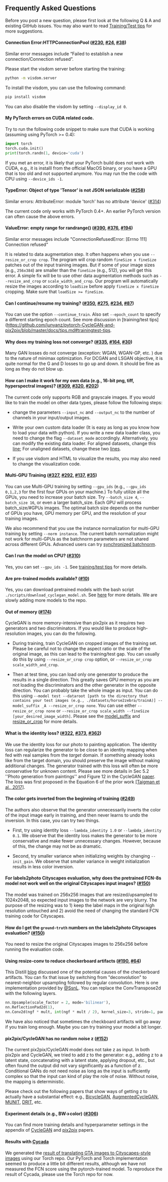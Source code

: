 ## Frequently Asked Questions
Before you post a new question, please first look at the following Q & A and existing GitHub issues. You may also want to read [Training/Test tips](docs/tips.md) for more suggestions.

#### Connection Error:HTTPConnectionPool ([#230](https://github.com/junyanz/pytorch-CycleGAN-and-pix2pix/issues/230), [#24](https://github.com/junyanz/pytorch-CycleGAN-and-pix2pix/issues/24), [#38](https://github.com/junyanz/pytorch-CycleGAN-and-pix2pix/issues/38))
Similar error messages include “Failed to establish a new connection/Connection refused”.

Please start the visdom server before starting the training:
```bash
python -m visdom.server
```
To install the visdom, you can use the following command:
```bash
pip install visdom
```
You can also disable the visdom by setting `--display_id 0`.

#### My PyTorch errors on CUDA related code.
Try to run the following code snippet to make sure that CUDA is working (assuming using PyTorch >= 0.4):
```python
import torch
torch.cuda.init()
print(torch.randn(1, device='cuda')
```

If you met an error, it is likely that your PyTorch build does not work with CUDA, e.g., it is installl from the official MacOS binary, or you have a GPU that is too old and not supported anymore. You may run the the code with CPU using `--device_ids -1`.

#### TypeError: Object of type 'Tensor' is not JSON serializable ([#258](https://github.com/junyanz/pytorch-CycleGAN-and-pix2pix/issues/258))
Similar errors: AttributeError: module 'torch' has no attribute 'device' ([#314](https://github.com/junyanz/pytorch-CycleGAN-and-pix2pix/issues/314))

The current code only works with PyTorch 0.4+. An earlier PyTorch version can often cause the above errors.

#### ValueError: empty range for randrange() ([#390](https://github.com/junyanz/pytorch-CycleGAN-and-pix2pix/issues/390), [#376](https://github.com/junyanz/pytorch-CycleGAN-and-pix2pix/issues/376), [#194](https://github.com/junyanz/pytorch-CycleGAN-and-pix2pix/issues/194))
Similar error messages include "ConnectionRefusedError: [Errno 111] Connection refused"

It is related to data augmentation step. It often happens when you use `--resize_or_crop crop`. The program will crop random `fineSize x fineSize` patches out of the input training images. But if some of your image sizes (e.g., `256x384`) are smaller than the `fineSize` (e.g., 512), you will get this error. A simple fix will be to use other data augmentation methods such as `--resize_and_crop` or `scale_width_and_crop`.  Our program will automatically resize the images according to `loadSize` before apply `fineSize x fineSize` cropping. Make sure that `loadSize >= fineSize`.


#### Can I continue/resume my training? ([#350](https://github.com/junyanz/pytorch-CycleGAN-and-pix2pix/issues/350), [#275](https://github.com/junyanz/pytorch-CycleGAN-and-pix2pix/issues/275), [#234](https://github.com/junyanz/pytorch-CycleGAN-and-pix2pix/issues/234), [#87](https://github.com/junyanz/pytorch-CycleGAN-and-pix2pix/issues/87))
You can use the option `--continue_train`. Also set `--epoch_count` to specify a different starting epoch count. See more discussion in [training/test tips](https://github.com/junyanz/pytorch-CycleGAN-and-pix2pix/blob/master/docs/tips.md#trainingtest-tips.

#### Why does my training loss not converge? ([#335](https://github.com/junyanz/pytorch-CycleGAN-and-pix2pix/issues/335), [#164](https://github.com/junyanz/pytorch-CycleGAN-and-pix2pix/issues/164), [#30](https://github.com/junyanz/pytorch-CycleGAN-and-pix2pix/issues/30))
Many GAN losses do not converge (exception: WGAN, WGAN-GP, etc. ) due to the nature of minimax optimization. For DCGAN and LSGAN objective, it is quite normal for the G and D losses to go up and down. It should be fine as long as they do not blow up.

#### How can I make it work for my own data (e.g., 16-bit png, tiff, hyperspectral images)? ([#309](https://github.com/junyanz/pytorch-CycleGAN-and-pix2pix/issues/309),  [#320](https://github.com/junyanz/pytorch-CycleGAN-and-pix2pix/issues/), [#202](https://github.com/junyanz/pytorch-CycleGAN-and-pix2pix/issues/202))
The current code only supports RGB and grayscale images. If you would like to train the model on other data types, please follow the following steps:

- change the parameters `--input_nc` and `--output_nc` to the number of channels in your input/output images.
- Write your own custom data loader (It is easy as long as you know how to load your data with python). If you write a new data loader class, you need to change the flag `--dataset_mode` accordingly. Alternatively, you can modify the existing data loader. For aligned datasets, change this [line](https://github.com/junyanz/pytorch-CycleGAN-and-pix2pix/blob/master/data/aligned_dataset.py#L24); For unaligned datasets, change these two [lines](https://github.com/junyanz/pytorch-CycleGAN-and-pix2pix/blob/master/data/unaligned_dataset.py#L36).

- If you use visdom and HTML to visualize the results, you may also need to change the visualization code.

#### Multi-GPU Training ([#327](https://github.com/junyanz/pytorch-CycleGAN-and-pix2pix/issues/327), [#292](https://github.com/junyanz/pytorch-CycleGAN-and-pix2pix/issues/292), [#137](https://github.com/junyanz/pytorch-CycleGAN-and-pix2pix/issues/137), [#35](https://github.com/junyanz/pytorch-CycleGAN-and-pix2pix/issues/35))
You can use Multi-GPU training by setting `--gpu_ids` (e.g., `--gpu_ids 0,1,2,3` for the first four GPUs on your machine.) To fully utilize all the GPUs, you need to increase your batch size. Try `--batch_size 4`, `--batch_size 16`, or even a larger batch_size. Each GPU will process batch_size/#GPUs images. The optimal batch size depends on the number of GPUs you have, GPU memory per GPU, and the resolution of your training images.

We also recommend that you use the instance normalization for multi-GPU training by setting `--norm instance`. The current batch normalization might not work for multi-GPUs as the batchnorm parameters are not shared across different GPUs. Advanced users can try [synchronized batchnorm](https://github.com/vacancy/Synchronized-BatchNorm-PyTorch).


#### Can I run the model on CPU? ([#310](https://github.com/junyanz/pytorch-CycleGAN-and-pix2pix/issues/310))
Yes, you can set `--gpu_ids -1`. See [training/test tips](tips.md) for more details.


#### Are pre-trained models available? ([#10](https://github.com/junyanz/pytorch-CycleGAN-and-pix2pix/issues/10))
Yes, you can download pretrained models with the bash script `./scripts/download_cyclegan_model.sh`. See [here](https://github.com/junyanz/pytorch-CycleGAN-and-pix2pix#apply-a-pre-trained-model-cyclegan) for more details. We are slowly adding more models to the repo.

#### Out of memory ([#174](https://github.com/junyanz/pytorch-CycleGAN-and-pix2pix/issues/174))
CycleGAN is more memory-intensive than pix2pix as it requires two generators and two discriminators. If you would like to produce high-resolution images, you can do the following.

- During training, train CycleGAN on cropped images of the training set. Please be careful not to change the aspect ratio or the scale of the original image, as this can lead to the training/test gap. You can usually do this by using `--resize_or_crop crop` option, or `--resize_or_crop scale_width_and_crop`.

- Then at test time, you can load only one generator to produce the results in a single direction. This greatly saves GPU memory as you are not loading the discriminators and the other generator in the opposite direction. You can probably take the whole image as input. You can do this using `--model test --dataroot [path to the directory that contains your test images (e.g., ./datasets/horse2zebra/trainA)] --model_suffix _A --resize_or_crop none`. You can use either `--resize_or_crop none` or `--resize_or_crop scale_width --fineSize [your_desired_image_width]`. Please see the [model_suffix](https://github.com/junyanz/pytorch-CycleGAN-and-pix2pix/blob/master/models/test_model.py#L16) and [resize_or_crop](https://github.com/junyanz/pytorch-CycleGAN-and-pix2pix/blob/master/data/base_dataset.py#L24) for more details.

#### What is the identity loss? ([#322](https://github.com/junyanz/pytorch-CycleGAN-and-pix2pix/issues/322), [#373](https://github.com/junyanz/pytorch-CycleGAN-and-pix2pix/issues/373), [#362](https://github.com/junyanz/pytorch-CycleGAN-and-pix2pix/pull/362))
We use the identity loss for our photo to painting application. The identity loss can regularize the generator to be close to an identity mapping when fed with real samples from the *target* domain. If something already looks like from the target domain, you should preserve the image without making additional changes. The generator trained with this loss will often be more conservative for unknown content. Please see more details in Sec 5.2 ''Photo generation from paintings'' and  Figure 12 in the CycleGAN [paper](https://arxiv.org/pdf/1703.10593.pdf). The loss was first proposed in the Equation 6 of the prior work [[Taigman et al., 2017]](https://arxiv.org/pdf/1611.02200.pdf).

#### The color gets inverted from the beginning of training ([#249](https://github.com/junyanz/pytorch-CycleGAN-and-pix2pix/issues/249))
The authors also observe that the generator unnecessarily inverts the color of the input image early in training, and then never learns to undo the inversion. In this case, you can try two things.

- First, try using identity loss `--lambda_identity 1.0` or `--lambda_identity 0.1`. We observe that the identity loss makes the generator to be more conservative and make fewer unnecessary changes. However, because of this, the change may not be as dramatic.

- Second, try smaller variance when initializing weights by changing `--init_gain`. We observe that smaller variance in weight initialization results in less color inversion.

#### For labels2photo Cityscapes evaluation, why does the pretrained FCN-8s model not work well on the original Cityscapes input images? ([#150](https://github.com/junyanz/pytorch-CycleGAN-and-pix2pix/issues/150))
The model was trained on 256x256 images that are resized/upsampled to 1024x2048, so expected input images to the network are very blurry. The purpose of the resizing was to 1) keep the label maps in the original high resolution untouched and 2) avoid the need of changing the standard FCN training code for Cityscapes.

#### How do I get the `ground-truth` numbers on the labels2photo Cityscapes evaluation? ([#150](https://github.com/junyanz/pytorch-CycleGAN-and-pix2pix/issues/150))
You need to resize the original Cityscapes images to 256x256 before running the evaluation code.


#### Using resize-conv to reduce checkerboard artifacts ([#190](https://github.com/junyanz/pytorch-CycleGAN-and-pix2pix/issues/190), [#64](https://github.com/junyanz/pytorch-CycleGAN-and-pix2pix/issues/64))
This Distill [blog](https://distill.pub/2016/deconv-checkerboard/) discussed one of the potential causes of the checkerboard artifacts. You can fix that issue by switching from "deconvolution" to nearest-neighbor upsampling followed by regular convolution. Here is one implementation provided by [@SsnL](https://github.com/SsnL). You can replace the ConvTranspose2d with the following layers.
```python
nn.Upsample(scale_factor = 2, mode='bilinear'),
nn.ReflectionPad2d(1),
nn.Conv2d(ngf * mult, int(ngf * mult / 2), kernel_size=3, stride=1, padding=0),
```
We have also noticed that sometimes the checkboard artifacts will go away if you train long enough. Maybe you can try training your model a bit longer.

#### pix2pix/CycleGAN has no random noise z ([#152](https://github.com/junyanz/pytorch-CycleGAN-and-pix2pix/issues/152))
The current pix2pix/CycleGAN model does not take z as input. In both pix2pix and CycleGAN, we tried to add z to the generator: e.g., adding z to a latent state, concatenating with a latent state, applying dropout, etc., but often found the output did not vary significantly as a function of z. Conditional GANs do not need noise as long as the input is sufficiently complex so that the input can kind of play the role of noise. Without noise, the mapping is deterministic.

Please check out the following papers that show ways of getting z to actually have a substantial effect: e.g., [BicycleGAN](https://github.com/junyanz/BicycleGAN),  [AugmentedCycleGAN](https://arxiv.org/abs/1802.10151), [MUNIT](https://arxiv.org/abs/1804.04732), [DRIT](https://arxiv.org/pdf/1808.00948.pdf), etc.

#### Experiment details (e.g., BW->color) ([#306](https://github.com/junyanz/pytorch-CycleGAN-and-pix2pix/issues/306))
You can find more training details and hyperparameter settings in the appendix of [CycleGAN](https://arxiv.org/abs/1703.10593) and [pix2pix](https://arxiv.org/abs/1611.07004) papers.

#### Results with [Cycada](https://arxiv.org/pdf/1711.03213.pdf)
We generated the [result of translating GTA images to Cityscapes-style images](https://junyanz.github.io/CycleGAN/) using our Torch repo. Our PyTorch and Torch implementation seemed to produce a little bit different results, although we have not measured the FCN score using the pytorch-trained model. To reproduce the result of Cycada, please use the Torch repo for now.
